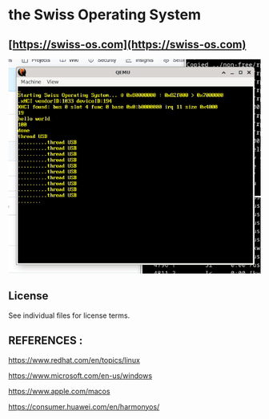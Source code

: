                         
# the Swiss Operating System

## [https://swiss-os.com](https://swiss-os.com)


![qemu](doc/screenshot.jpg)

## License

See individual files for license terms.


REFERENCES :
------------

https://www.redhat.com/en/topics/linux


https://www.microsoft.com/en-us/windows


https://www.apple.com/macos


https://consumer.huawei.com/en/harmonyos/


